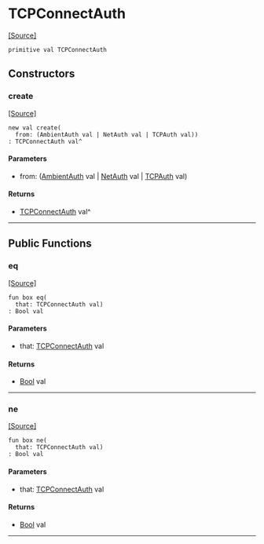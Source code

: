 # TCPConnectAuth
<span class="source-link">[[Source]](src/net/auth.md#L21)</span>
```pony
primitive val TCPConnectAuth
```

## Constructors

### create
<span class="source-link">[[Source]](src/net/auth.md#L22)</span>


```pony
new val create(
  from: (AmbientAuth val | NetAuth val | TCPAuth val))
: TCPConnectAuth val^
```
#### Parameters

*   from: ([AmbientAuth](builtin-AmbientAuth.md) val | [NetAuth](net-NetAuth.md) val | [TCPAuth](net-TCPAuth.md) val)

#### Returns

* [TCPConnectAuth](net-TCPConnectAuth.md) val^

---

## Public Functions

### eq
<span class="source-link">[[Source]](src/net/auth.md#L22)</span>


```pony
fun box eq(
  that: TCPConnectAuth val)
: Bool val
```
#### Parameters

*   that: [TCPConnectAuth](net-TCPConnectAuth.md) val

#### Returns

* [Bool](builtin-Bool.md) val

---

### ne
<span class="source-link">[[Source]](src/net/auth.md#L22)</span>


```pony
fun box ne(
  that: TCPConnectAuth val)
: Bool val
```
#### Parameters

*   that: [TCPConnectAuth](net-TCPConnectAuth.md) val

#### Returns

* [Bool](builtin-Bool.md) val

---


